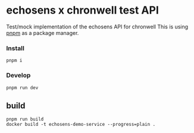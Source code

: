 # echosens x chronwell test API

Test/mock implementation of the echosens API for chronwell
This is using [pnpm](https://pnpm.io) as a package manager.

### Install

```
pnpm i  
```

### Develop

```
pnpm run dev
```

## build

```
pnpm run build 
docker build -t echosens-demo-service --progress=plain .    
```